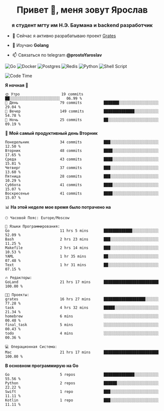<h1 align="center">Привет 👋, меня зовут Ярослав</h1>
<h3 align="center">я студент мгту им Н.Э. Баумана и 
backend разработчик</h3>

<!--[![Typing SVG](https://readme-typing-svg.herokuapp.com?color=%2336BCF7&lines=Computer+science+student)](https://git.io/typing-svg)
-->

<!--<p align="left"> <a href="https://github.com/ryo-ma/github-profile-trophy"><img src="https://github-profile-trophy.vercel.app/?username=passwordhash" alt="passwordhash" /></a> </p>-->

- 🔭 Сейчас я активно разрабатываю проект [Grates](https://github.com/passwordhash/grates)

- 🌱 Изучаю **Golang**

- 📫 Связаться по telegram **@prostoYaroslav**

![Go](https://img.shields.io/badge/go-%2300ADD8.svg?style=for-the-badge&logo=go&logoColor=white)
![Docker](https://img.shields.io/badge/docker-%230db7ed.svg?style=for-the-badge&logo=docker&logoColor=white)
![Postgres](https://img.shields.io/badge/postgres-%23316192.svg?style=for-the-badge&logo=postgresql&logoColor=white)
![Redis](https://img.shields.io/badge/redis-%23DD0031.svg?style=for-the-badge&logo=redis&logoColor=white)
![Python](https://img.shields.io/badge/python-3670A0?style=for-the-badge&logo=python&logoColor=ffdd54)
![Shell Script](https://img.shields.io/badge/shell_script-%23121011.svg?style=for-the-badge&logo=gnu-bash&logoColor=white)

<!--START_SECTION:waka-->
![Code Time](http://img.shields.io/badge/Code%20Time-39%20hrs%2053%20mins-blue)

**Я ночная 🦉** 

```text
🌞 Утро                   19 commits          ██░░░░░░░░░░░░░░░░░░░░░░░   06.99 % 
🌆 День                   79 commits          ███████░░░░░░░░░░░░░░░░░░   29.04 % 
🌃 Вечер                  149 commits         ██████████████░░░░░░░░░░░   54.78 % 
🌙 Ночь                   25 commits          ██░░░░░░░░░░░░░░░░░░░░░░░   09.19 % 
```
📅 **Мой самый продуктивный день Вторник** 

```text
Понедельник              34 commits          ███░░░░░░░░░░░░░░░░░░░░░░   12.50 % 
Вторник                  48 commits          ████░░░░░░░░░░░░░░░░░░░░░   17.65 % 
Среда                    43 commits          ████░░░░░░░░░░░░░░░░░░░░░   15.81 % 
Четверг                  37 commits          ███░░░░░░░░░░░░░░░░░░░░░░   13.60 % 
Пятница                  28 commits          ███░░░░░░░░░░░░░░░░░░░░░░   10.29 % 
Суббота                  41 commits          ████░░░░░░░░░░░░░░░░░░░░░   15.07 % 
Воскресенье              41 commits          ████░░░░░░░░░░░░░░░░░░░░░   15.07 % 
```


📊 **На этой неделе мое время было потрачено на** 

```text
🕑︎ Часовой Пояс: Europe/Moscow

💬 Языки Программирования: 
Go                       11 hrs 5 mins       █████████████░░░░░░░░░░░░   52.09 % 
Bash                     2 hrs 23 mins       ███░░░░░░░░░░░░░░░░░░░░░░   11.25 % 
Makefile                 2 hrs 14 mins       ███░░░░░░░░░░░░░░░░░░░░░░   10.53 % 
YAML                     1 hr 35 mins        ██░░░░░░░░░░░░░░░░░░░░░░░   07.48 % 
Text                     1 hr 31 mins        ██░░░░░░░░░░░░░░░░░░░░░░░   07.15 % 

🔥 Редакторы: 
GoLand                   21 hrs 17 mins      █████████████████████████   100.00 % 

🐱‍💻 Проекты: 
grates                   16 hrs 27 mins      ███████████████████░░░░░░   77.28 % 
task                     4 hrs 32 mins       █████░░░░░░░░░░░░░░░░░░░░   21.34 % 
homebrew                 6 mins              ░░░░░░░░░░░░░░░░░░░░░░░░░   00.48 % 
final_task               5 mins              ░░░░░░░░░░░░░░░░░░░░░░░░░   00.43 % 
todo                     4 mins              ░░░░░░░░░░░░░░░░░░░░░░░░░   00.36 % 

💻 Операционная Система: 
Mac                      21 hrs 17 mins      █████████████████████████   100.00 % 
```

**В основном программирую на Go** 

```text
Go                       5 repos             ██████████████░░░░░░░░░░░   55.56 % 
Python                   2 repos             ██████░░░░░░░░░░░░░░░░░░░   22.22 % 
Swift                    1 repo              ███░░░░░░░░░░░░░░░░░░░░░░   11.11 % 
Kotlin                   1 repo              ███░░░░░░░░░░░░░░░░░░░░░░   11.11 % 
```




<!--END_SECTION:waka-->

<!--
<p><img align="center" src="https://github-readme-stats.vercel.app/api/top-langs?username=passwordhash&show_icons=true&locale=en&layout=compact" alt="passwordhash" /></p>

<p><img align="center" src="https://github-readme-streak-stats.herokuapp.com/?user=passwordhash&" alt="passwordhash" /></p>-->

